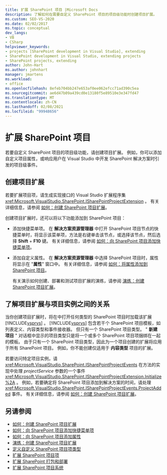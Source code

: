 ```yaml
---
title: 扩展 SharePoint 项目 |Microsoft Docs
description: 了解如何在需要自定义 SharePoint 项目的项目级功能时创建项目扩展。
ms.custom: SEO-VS-2020
ms.date: 02/02/2017
ms.topic: conceptual
dev_langs:
- VB
- CSharp
helpviewer_keywords:
- projects [SharePoint development in Visual Studio], extending
- SharePoint development in Visual Studio, extending projects
- SharePoint projects, extending
author: John-Hart
ms.author: johnhart
manager: jmartens
ms.workload:
- office
ms.openlocfilehash: 8efeb704bb247e653af0ee062efcc71ad390c5ea
ms.sourcegitcommit: ae6d47b09a439cd0e13180f5e89510e3e347fd47
ms.translationtype: MT
ms.contentlocale: zh-CN
ms.lasthandoff: 02/08/2021
ms.locfileid: "99948656"
---
```

# <a name="extend-sharepoint-projects"></a>扩展 SharePoint 项目
  若要自定义 SharePoint 项目的项目级功能，请创建项目扩展。 例如，你可以添加自定义项目属性，或响应用户在 Visual Studio 中开发 SharePoint 解决方案时引发的项目级事件。

## <a name="create-project-extensions"></a>创建项目扩展
 若要扩展项目项，请生成实现接口的 Visual Studio 扩展程序集 <xref:Microsoft.VisualStudio.SharePoint.ISharePointProjectExtension> 。 有关详细信息，请参阅 [如何：创建 SharePoint 项目扩展](../sharepoint/how-to-create-a-sharepoint-project-extension.md)。

 创建项目扩展时，还可以将以下功能添加到 SharePoint 项目：

- 添加快捷菜单项。 在 **解决方案资源管理器** 中打开 SharePoint 项目节点的快捷菜单时，将显示该菜单项，方法是右键单击该节点，或选择该节点，然后选择 **Shift** + **F10** 键。 有关详细信息，请参阅 [如何：向 SharePoint 项目添加快捷菜单项](../sharepoint/how-to-add-a-shortcut-menu-item-to-sharepoint-projects.md)。

- 添加自定义属性。 在 **解决方案资源管理器** 中选择 SharePoint 项目时，属性将显示在 "**属性**" 窗口中。 有关详细信息，请参阅 [如何：将属性添加到 SharePoint 项目](../sharepoint/how-to-add-a-property-to-sharepoint-projects.md)。

  有关演示如何创建、部署和测试项目扩展的演练，请参阅 [演练：创建 SharePoint 项目扩展](../sharepoint/walkthrough-creating-a-sharepoint-project-extension.md)。

## <a name="understand-the-relationship-between-project-extensions-and-project-instances"></a>了解项目扩展与项目实例之间的关系
 当你创建项目扩展时，将在中打开任何类型的 SharePoint 项目时加载该扩展 [!INCLUDE[vsprvs](../sharepoint/includes/vsprvs-md.md)] 。 [!INCLUDE[vsprvs](../sharepoint/includes/vsprvs-md.md)] 包含若干个 SharePoint 项目模板，如列表定义、内容类型和事件接收器。 但只有一个 SharePoint 项目类型。 " **新建项目** " 对话框中显示的项目类型只是将一个或多个 SharePoint 项目项捆绑在一起的模板。 由于只有一个 SharePoint 项目类型，因此为一个项目创建的扩展将应用于所有 SharePoint 项目。 例如，你不能创建仅适用于 **内容类型** 项目的扩展。

 若要访问特定项目实例，请 <xref:Microsoft.VisualStudio.SharePoint.ISharePointProjectEvents> 在方法的实现中处理 *projectService* 参数的一个事件 <xref:Microsoft.VisualStudio.SharePoint.ISharePointProjectExtension.Initialize%2A> 。 例如，若要确定将 SharePoint 项目添加到解决方案的时间，请处理 <xref:Microsoft.VisualStudio.SharePoint.ISharePointProjectEvents.ProjectAdded> 事件。 有关详细信息，请参阅 [如何：创建 SharePoint 项目扩展](../sharepoint/how-to-create-a-sharepoint-project-extension.md)。

## <a name="see-also"></a>另请参阅
- [如何：创建 SharePoint 项目扩展](../sharepoint/how-to-create-a-sharepoint-project-extension.md)
- [如何：向 SharePoint 项目添加快捷菜单项](../sharepoint/how-to-add-a-shortcut-menu-item-to-sharepoint-projects.md)
- [如何：向 SharePoint 项目添加属性](../sharepoint/how-to-add-a-property-to-sharepoint-projects.md)
- [演练：创建 SharePoint 项目扩展](../sharepoint/walkthrough-creating-a-sharepoint-project-extension.md)
- [定义自定义 SharePoint 项目项类型](../sharepoint/defining-custom-sharepoint-project-item-types.md)
- [扩展 SharePoint 项目项](../sharepoint/extending-sharepoint-project-items.md)
- [扩展 SharePoint 打包和部署](../sharepoint/extending-sharepoint-packaging-and-deployment.md)
- [扩展 SharePoint 项目系统](../sharepoint/extending-the-sharepoint-project-system.md)
